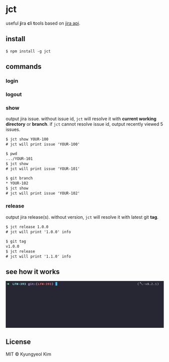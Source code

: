 # jct

useful **j**ira **c**li **t**ools based on [jira api](https://docs.atlassian.com/jira/REST/cloud/).

## install

```
$ npm install -g jct
```

## commands

### login

### logout

### show

output jira issue. without issue id, `jct` will resolve it with **current working directory** or **branch**.
if `jct` cannot resolve issue id, output recently viewed 5 issues.

```shell
$ jct show YOUR-100
# jct will print issue 'YOUR-100'
```

```shell
$ pwd
.../YOUR-101
$ jct show
# jct will print issue 'YOUR-101'
```

```shell
$ git branch
* YOUR-102
$ jct show
# jct will print issue 'YOUR-102'
```

### release

output jira release(s). without version, `jct` will resolve it with latest git **tag**.

```shell
$ jct release 1.0.0
# jct will print '1.0.0' info
```

```shell
$ git tag
v1.0.0
$ jct release
# jct will print '1.1.0' info
```

## see how it works

![demo](https://raw.githubusercontent.com/chitacan/jct/master/img/demo.gif)

## License

MIT © Kyungyeol Kim
